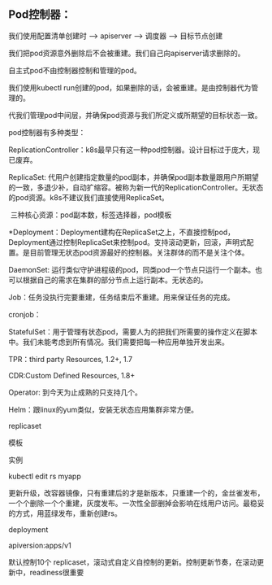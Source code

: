 ## Pod控制器：

我们使用配置清单创建时 --> apiserver --> 调度器 --> 目标节点创建

我们把pod资源意外删除后不会被重建。我们自己向apiserver请求删除的。

自主式pod不由控制器控制和管理的pod。

我们使用kubectl run创建的pod，如果删除的话，会被重建。是由控制器代为管理的。

代我们管理pod中间层，并确保pod资源与我们所定义或所期望的目标状态一致。

pod控制器有多种类型：

ReplicationController：k8s最早只有这一种pod控制器。设计目标过于庞大，现已废弃。

ReplicaSet: 代用户创建指定数量的pod副本，并确保pod副本数量跟用户所期望的一致，多退少补，自动扩缩容。被称为新一代的ReplicationController。无状态的pod资源。k8s不建议我们直接使用ReplicaSet。

​	三种核心资源：pod副本数，标签选择器，pod模板

*Deployment：Deployment建构在ReplicaSet之上，不直接控制pod，Deployment通过控制ReplicaSet来控制pod。支持滚动更新，回滚，声明式配置。是目前管理无状态pod资源最好的控制器。关注群体的而不是关注个体。

DaemonSet: 运行类似守护进程级的pod，同类pod一个节点只运行一个副本。也可以根据自己的需求在集群的部分节点上运行副本。无状态的。

Job：任务没执行完要重建，任务结束后不重建。用来保证任务的完成。

cronjob：

StatefulSet：用于管理有状态pod，需要人为的把我们所需要的操作定义在脚本中。我们未能考虑到所有情况。我们需要把每一种应用单独开发出来。

TPR：third party Resources, 1.2+, 1.7

CDR:Custom Defined Resources, 1.8+

Operator: 到今天为止成熟的只支持几个。

Helm：跟linux的yum类似，安装无状态应用集群非常方便。



replicaset

模板

实例

kubectl edit rs myapp

更新升级，改容器镜像，只有重建后的才是新版本，只重建一个的，金丝雀发布，一个个删除一个个重建，灰度发布。一次性全部删掉会影响在线用户访问。最稳妥的方式，用蓝绿发布，重新创建rs。



deployment 

apiversion:apps/v1

默认控制10个 replicaset，滚动式自定义自控制的更新。控制更新节奏，在滚动更新中，readiness很重要









